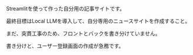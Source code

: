 Streamlitを使って作った自分用の記事サイトです。

最終目標はLocal LLMを導入して、自分専用のニュースサイトを作成すること。

まだ、突貫工事のため、フロントとバックを書き分けていません。

書き分けと、ユーザー登録画面の作成が急務です。
